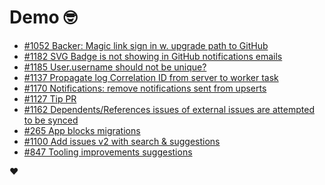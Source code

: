# Demo 🤓

<!-- POLAR type=issues id=jlaerbca org=polarsource repo=polar limit=10 sort=recently_updated -->

* [#1052 Backer: Magic link sign in w. upgrade path to GitHub](https://github.com/polarsource/polar/issues/1052)
* [#1182 SVG Badge is not showing in GitHub notifications emails ](https://github.com/polarsource/polar/issues/1182)
* [#1185 User.username should not be unique?](https://github.com/polarsource/polar/issues/1185)
* [#1137 Propagate log Correlation ID from server to worker task](https://github.com/polarsource/polar/issues/1137)
* [#1170 Notifications: remove notifications sent from upserts](https://github.com/polarsource/polar/issues/1170)
* [#1127 Tip PR](https://github.com/polarsource/polar/issues/1127)
* [#1162 Dependents/References issues of external issues are attempted to be synced](https://github.com/polarsource/polar/issues/1162)
* [#265 App blocks migrations](https://github.com/polarsource/polar/issues/265)
* [#1100 Add issues v2 with search & suggestions](https://github.com/polarsource/polar/issues/1100)
* [#847 Tooling improvements suggestions](https://github.com/polarsource/polar/issues/847)

<!-- POLAR-END id=jlaerbca -->

❤️